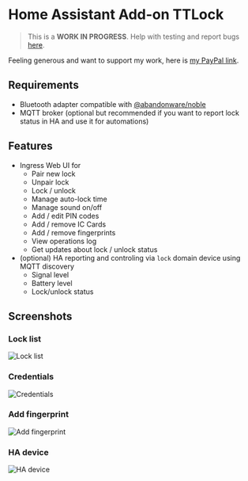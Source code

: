 # Home Assistant Add-on TTLock

> This is a **WORK IN PROGRESS**. Help with testing and report bugs [here](https://github.com/kind3r/hass-addons/issues).

Feeling generous and want to support my work, here is [my PayPal link](https://paypal.me/kind3r).

## Requirements
- Bluetooth adapter compatible with [@abandonware/noble](https://github.com/abandonware/noble)
- MQTT broker (optional but recommended if you want to report lock status in HA and use it for automations)

## Features
- Ingress Web UI for
  - Pair new lock
  - Unpair lock
  - Lock / unlock
  - Manage auto-lock time
  - Manage sound on/off
  - Add / edit PIN codes
  - Add / remove IC Cards
  - Add / remove fingerprints
  - View operations log
  - Get updates about lock / unlock status
- (optional) HA reporting and controling via `lock` domain device using MQTT discovery
  - Signal level
  - Battery level
  - Lock/unlock status

## Screenshots

### Lock list  
![Lock list](https://raw.githubusercontent.com/kind3r/hass-addons/master/ttlock-hass-integration/img/frontend1.png)  

### Credentials  
![Credentials](https://raw.githubusercontent.com/kind3r/hass-addons/master/ttlock-hass-integration/img/frontend2.png)  

### Add fingerprint  
![Add fingerprint](https://raw.githubusercontent.com/kind3r/hass-addons/master/ttlock-hass-integration/img/frontend3.png)  

### HA device
![HA device](https://raw.githubusercontent.com/kind3r/hass-addons/master/ttlock-hass-integration/img/ha1.png)  

